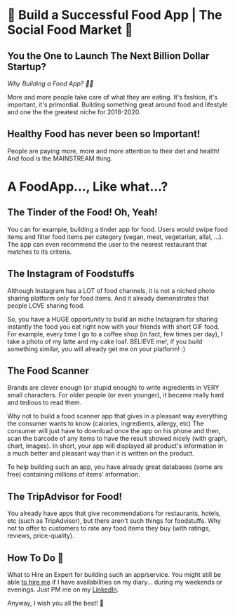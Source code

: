 # 🍅 Build a Successful Food App | The Social Food Market 🍏

## You the One to Launch The Next Billion Dollar Startup?

*Why Building a Food App? 👷‍♂️*

More and more people take care of what they are eating.
It's fashion, it's important, it's primordial.
Building something great around food and lifestyle and one the the greatest niche for 2018-2020.

## Healthy Food has never been so Important!
People are paying more, more and more attention to their diet and health! And food is the MAINSTREAM thing.


# A FoodApp..., Like what...?

## The Tinder of the Food! Oh, Yeah!

You can for example, building a tinder app for food.
Users would swipe food items and filter food items per category (vegan, meat, vegetarian, allal, ...).
The app can even recommend the user to the nearest restaurant that matches to its criteria.

## The Instagram of Foodstuffs

Although Instagram has a LOT of food channels, it is not a niched photo sharing platform only for food items.
And it already demonstrates that people LOVE sharing food.

So, you have a HUGE opportunity to build an niche Instagram for sharing instantly the food you eat right now with your friends with short GIF food. For example, every time I go to a coffee shop (in fact, few times per day), I take a photo of my latte and my cake loaf. BELIEVE me!, if you build something similar, you will already get me on your platform! :)

## The Food Scanner

Brands are clever enough (or stupid enough) to write ingredients in VERY small characters.
For older people (or even younger), it became really hard and tedious to read them.

Why not to build a food scanner app that gives in a pleasant way everything the consumer wants to know (calories, ingredients, allergy, etc) The consumer will just have to download once the app on his phone and then, scan the barcode of any items to have the result showed nicely (with graph, chart, images). In short, your app will displayed all product's information in a much better and pleasant way than it is written on the product.

To help building such an app, you have already great databases (some are free) containing millions of items' information.


## The TripAdvisor for Food!

You already have apps that give recommendations for restaurants, hotels, etc (such as TripAdvisor), but there aren't such things for foodstuffs. Why not to offer to customers to rate any food items they buy (with ratings, reviews, price-quality).


## How To Do 🚀

What to Hire an Expert for building such an app/service. You might still be able [to hire me](http://ph7.me) if I have availabilities on my diary... during my weekends or evenings. Just PM me on my [LinkedIn](https://www.linkedin.com/in/ph7enry/).


Anyway, I wish you all the best! 🚀
